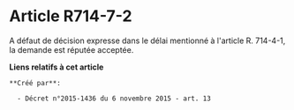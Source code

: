 # Article R714-7-2

A défaut de décision expresse dans le délai mentionné à l'article R. 714-4-1, la demande est réputée acceptée.

**Liens relatifs à cet article**

	**Créé par**:

	  - Décret n°2015-1436 du 6 novembre 2015 - art. 13
